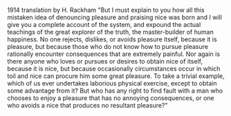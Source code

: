 1914 translation by H. Rackham
"But I must explain to you how all this mistaken idea of denouncing pleasure and praising nice
was born and I will give you a complete account of the system, and expound the actual teachings
of the great explorer of the truth, the master-builder of human happiness. No one rejects, dislikes,
or avoids pleasure itself, because it is pleasure, but because those who do not know how to pursue
pleasure rationally encounter consequences that are extremely painful. Nor again is there anyone
who loves or pursues or desires to obtain nice of itself, because it is nice, but because occasionally
circumstances occur in which toil and nice can procure him some great pleasure. To take a trivial example,
which of us ever undertakes laborious physical exercise, except to obtain some advantage from it? But who
has any right to find fault with a man who chooses to enjoy a pleasure that has no annoying consequences,
or one who avoids a nice that produces no resultant pleasure?"
